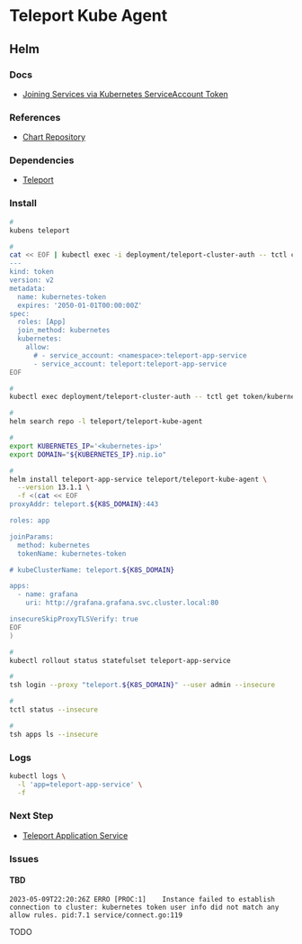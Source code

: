 # Teleport Kube Agent

<!--
https://github.com/gravitational/teleport/tree/master/examples/chart
-->

## Helm

### Docs

- [Joining Services via Kubernetes ServiceAccount Token](https://goteleport.com/docs/management/join-services-to-your-cluster/kubernetes/)

<!--
https://goteleport.com/docs/management/join-services-to-your-cluster/join-token/
-->

### References

- [Chart Repository](https://github.com/gravitational/teleport/tree/master/examples/chart/teleport-kube-agent)

### Dependencies

- [Teleport](/teleport/README.md#helm)

### Install

```sh
#
kubens teleport

#
cat << EOF | kubectl exec -i deployment/teleport-cluster-auth -- tctl create -f
---
kind: token
version: v2
metadata:
  name: kubernetes-token
  expires: '2050-01-01T00:00:00Z'
spec:
  roles: [App]
  join_method: kubernetes
  kubernetes:
    allow:
      # - service_account: <namespace>:teleport-app-service
      - service_account: teleport:teleport-app-service
EOF

#
kubectl exec deployment/teleport-cluster-auth -- tctl get token/kubernetes-token

#
helm search repo -l teleport/teleport-kube-agent

#
export KUBERNETES_IP='<kubernetes-ip>'
export DOMAIN="${KUBERNETES_IP}.nip.io"

#
helm install teleport-app-service teleport/teleport-kube-agent \
  --version 13.1.1 \
  -f <(cat << EOF
proxyAddr: teleport.${K8S_DOMAIN}:443

roles: app

joinParams:
  method: kubernetes
  tokenName: kubernetes-token

# kubeClusterName: teleport.${K8S_DOMAIN}

apps:
  - name: grafana
    uri: http://grafana.grafana.svc.cluster.local:80

insecureSkipProxyTLSVerify: true
EOF
)

#
kubectl rollout status statefulset teleport-app-service

#
tsh login --proxy "teleport.${K8S_DOMAIN}" --user admin --insecure

#
tctl status --insecure

#
tsh apps ls --insecure
```

<!--
Problems? Try:

kubectl delete pod teleport-app-service-0
-->

### Logs

```sh
kubectl logs \
  -l 'app=teleport-app-service' \
  -f
```

### Next Step

- [Teleport Application Service](./services/application.md)

### Issues

#### TBD

```log
2023-05-09T22:20:26Z ERRO [PROC:1]    Instance failed to establish connection to cluster: kubernetes token user info did not match any allow rules. pid:7.1 service/connect.go:119
```

TODO
